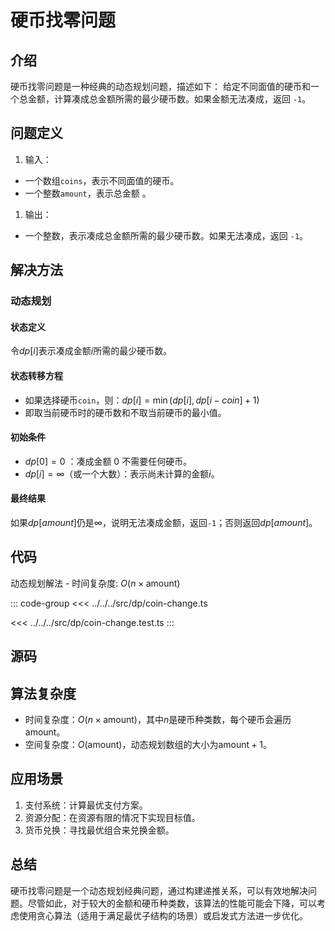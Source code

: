 # 硬币找零问题

## 介绍

硬币找零问题是一种经典的动态规划问题，描述如下：
给定不同面值的硬币和一个总金额，计算凑成总金额所需的最少硬币数。如果金额无法凑成，返回 `-1`。

## 问题定义

1. 输入：

- 一个数组`coins`，表示不同面值的硬币。
- 一个整数`amount`，表示总金额 。

1. 输出：

- 一个整数，表示凑成总金额所需的最少硬币数。如果无法凑成，返回 `-1`。

## 解决方法

### 动态规划

#### 状态定义

令$dp[i]$表示凑成金额$i$所需的最少硬币数。

#### 状态转移方程

- 如果选择硬币`coin`，则：$dp[i] = \min(dp[i], dp[i - coin] + 1)$
- 即取当前硬币时的硬币数和不取当前硬币的最小值。

#### 初始条件

- $dp[0] = 0$ ：凑成金额 0 不需要任何硬币。
- $dp[i] = \infty$（或一个大数）：表示尚未计算的金额$i$。

#### 最终结果

如果$dp[amount]$仍是$\infty$，说明无法凑成金额，返回`-1`；否则返回$dp[amount]$。

## 代码

动态规划解法 - 时间复杂度: $O(n \times \text{amount})$

::: code-group
<<< ../../../src/dp/coin-change.ts

<<< ../../../src/dp/coin-change.test.ts
:::

## 源码

<SourceGroup/>

## 算法复杂度

- 时间复杂度：$O(n \times \text{amount})$，其中$n$是硬币种类数，每个硬币会遍历$\text{amount}$。
- 空间复杂度：$O(\text{amount})$，动态规划数组的大小为$\text{amount} + 1$。

## 应用场景

1. 支付系统：计算最优支付方案。
2. 资源分配：在资源有限的情况下实现目标值。
3. 货币兑换：寻找最优组合来兑换金额。

## 总结

硬币找零问题是一个动态规划经典问题，通过构建递推关系，可以有效地解决问题。尽管如此，对于较大的金额和硬币种类数，该算法的性能可能会下降，可以考虑使用贪心算法（适用于满足最优子结构的场景）或启发式方法进一步优化。
